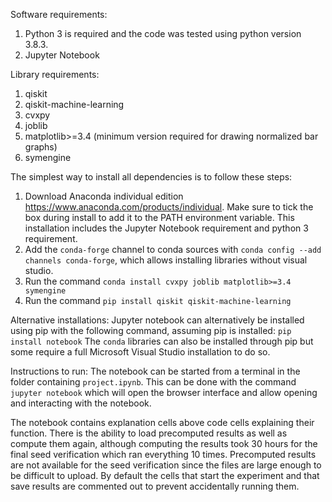 Software requirements:
1. Python 3 is required and the code was tested using python version 3.8.3.
2. Jupyter Notebook

Library requirements:
1. qiskit
2. qiskit-machine-learning
3. cvxpy
4. joblib
5. matplotlib>=3.4 (minimum version required for drawing normalized bar graphs)
6. symengine

The simplest way to install all dependencies is to follow these steps:
1. Download Anaconda individual edition https://www.anaconda.com/products/individual. Make sure to tick the box during install to add it to the PATH environment variable. This installation includes the Jupyter Notebook requirement and python 3 requirement.
2. Add the `conda-forge` channel to conda sources with ```conda config --add channels conda-forge```, which allows installing libraries without visual studio.
3. Run the command ```conda install cvxpy joblib matplotlib>=3.4 symengine```
4. Run the command  ```pip install qiskit qiskit-machine-learning```

Alternative installations:
Jupyter notebook can alternatively be installed using pip with the following command, assuming pip is installed: ```pip install notebook```
The `conda` libraries can also be installed through pip but some require a full Microsoft Visual Studio installation to do so.

Instructions to run:
The notebook can be started from a terminal in the folder containing `project.ipynb`.
This can be done with the command
```jupyter notebook```
which will open the browser interface and allow opening and interacting with the notebook.

The notebook contains explanation cells above code cells explaining their function. There is the ability to load precomputed results as well as compute them again, although computing the results took 30 hours for the final seed verification which ran everything 10 times. Precomputed results are not available for the seed verification since the files are large enough to be difficult to upload.
By default the cells that start the experiment and that save results are commented out to prevent accidentally running them.
